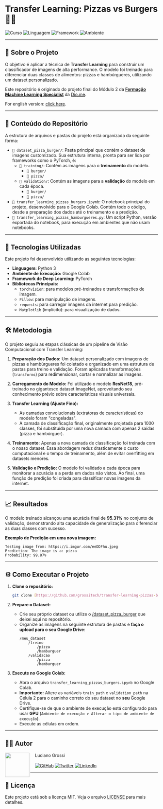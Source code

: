 # Transfer Learning: Pizzas vs Burgers 🍕🍔

![Curso](https://img.shields.io/badge/Curso-Forma%C3%A7%C3%A3o%20Machine%20Learning%20Specialist-blue)
![Linguagem](https://img.shields.io/badge/Linguagem-Python-yellow.svg)
![Framework](https://img.shields.io/badge/Framework-PyTorch-orange.svg)
![Ambiente](https://img.shields.io/badge/Ambiente-Google%20Colab-lightgrey.svg)

---

## 📖 Sobre o Projeto

O objetivo é aplicar a técnica de **Transfer Learning** para construir um classificador de imagens de alta performance. O modelo foi treinado para diferenciar duas classes de alimentos: pizzas e hambúrgueres, utilizando um dataset personalizado.

Este repositório é originado do projeto final do Módulo 2 da **[Formação Machine Learning Specialist](https://www.dio.me/curso-machine-learning)** da [Dio.me](https://www.dio.me/).

For english version: [click here](./README.md).

---

## 📂 Conteúdo do Repositório

A estrutura de arquivos e pastas do projeto está organizada da seguinte forma:

* `📁 dataset_pizza_burger/`: Pasta principal que contém o dataset de imagens customizado. Sua estrutura interna, pronta para ser lida por frameworks como o PyTorch, é:
    * `📁 training/`: Contém as imagens para o **treinamento** do modelo.
        * `📁 burger/`
        * `📁 pizza/`
    * `📁 validation/`: Contém as imagens para a **validação** do modelo em cada época.
        * `📁 burger/`
        * `📁 pizza/`
* `📄 transfer_learning_pizzas_burgers.ipynb`: O notebook principal do projeto, desenvolvido para o Google Colab. Contém todo o código, desde a preparação dos dados até o treinamento e a predição.
* `📄 transfer_learning_pizzas_hamburgueres.py`: Um script Python, versão exportada do notebook, para execução em ambientes que não usam notebooks.

---

## 🚀 Tecnologias Utilizadas

Este projeto foi desenvolvido utilizando as seguintes tecnologias:

* **Linguagem:** Python 3
* **Ambiente de Execução:** Google Colab
* **Framework de Deep Learning:** PyTorch
* **Bibliotecas Principais:**
    * `torchvision`: para modelos pré-treinados e transformações de imagem.
    * `Pillow`: para manipulação de imagens.
    * `requests`: para carregar imagens da internet para predição.
    * `Matplotlib` (implícito): para visualização de dados.

---

## 🛠️ Metodologia

O projeto seguiu as etapas clássicas de um pipeline de Visão Computacional com Transfer Learning:

1.  **Preparação dos Dados:** Um dataset personalizado com imagens de pizzas e hambúrgueres foi coletado e organizado em uma estrutura de pastas para treino e validação. Foram aplicadas transformações (`transforms`) para redimensionar, cortar e normalizar as imagens.

2.  **Carregamento do Modelo:** Foi utilizado o modelo **ResNet18**, pré-treinado no gigantesco dataset ImageNet, aproveitando seu conhecimento prévio sobre características visuais universais.

3.  **Transfer Learning (Ajuste Fino):**
    * As camadas convolucionais (extratoras de características) do modelo foram "congeladas".
    * A camada de classificação final, originalmente projetada para 1000 classes, foi substituída por uma nova camada com apenas 2 saídas (pizza e hambúrguer).

4.  **Treinamento:** Apenas a nova camada de classificação foi treinada com o nosso dataset. Essa abordagem reduz drasticamente o custo computacional e o tempo de treinamento, além de evitar overfitting em datasets menores.

5.  **Validação e Predição:** O modelo foi validado a cada época para monitorar a acurácia e a perda em dados não vistos. Ao final, uma função de predição foi criada para classificar novas imagens da internet.

---

## 📈 Resultados

O modelo treinado alcançou uma acurácia final de **95.31%** no conjunto de validação, demonstrando alta capacidade de generalização para diferenciar as duas classes com sucesso.

**Exemplo de Predição em uma nova imagem:**

`Testing image from: https://i.imgur.com/eeDDFhu.jpeg`<BR>
`Prediction: The image is a: pizza`<BR>
`Probability: 99.87%`

---

## ⚙️ Como Executar o Projeto

1.  **Clone o repositório:**
    ```bash
    git clone [https://github.com/grossitech/transfer-learning-pizzas-burgers.git](https://github.com/grossitech/transfer-learning-pizzas-burgers.git)
    ```

2.  **Prepare o Dataset:**
    * Crie seu próprio dataset ou utilize o [/dataset_pizza_burger](./dataset_pizza_burger) que deixei aqui no repositório.
    * Organize as imagens na seguinte estrutura de pastas e **faça o upload para o seu Google Drive**:
        ```
        /meu_dataset
            /treino
                /pizza
                /hamburguer
            /validacao
                /pizza
                /hamburguer
        ```

3.  **Execute no Google Colab:**
    * Abra o arquivo `transfer_learning_pizzas_burgers.ipynb` no Google Colab.
    * **Importante:** Altere as variáveis `train_path` e `validation_path` na Célula 2 para o caminho correto do seu dataset no **seu** Google Drive.
    * Certifique-se de que o ambiente de execução está configurado para usar **GPU** (`Ambiente de execução > Alterar o tipo de ambiente de execução`).
    * Execute as células em ordem.

---

## 👨‍💻 Autor

<img 
  align=left 
  margin=10 
  width=80 
  src="https://avatars.githubusercontent.com/u/188269406"
/>
<p>&nbsp&nbsp&nbsp&nbspLuciano Grossi<br/><br/>
    &nbsp&nbsp&nbsp
    <a href="https://github.com/grossitech"><img src="https://img.shields.io/badge/GitHub-181717?style=for-the-badge&logo=github&logoColor=white" alt="GitHub"></a>
    <a href="https://twitter.com/lucianogrossi"><img src="https://img.shields.io/badge/Twitter-1DA1F2?style=for-the-badge&logo=twitter&logoColor=white" alt="Twitter"></a>
    <a href="https://www.linkedin.com/in/lucianogrossi"><img src="https://img.shields.io/badge/LinkedIn-0077B5?style=for-the-badge&logo=linkedin&logoColor=white" alt="LinkedIn"></a>
</p>

---

## 📜 Licença

Este projeto está sob a licença MIT. Veja o arquivo [LICENSE](LICENSE) para mais detalhes.